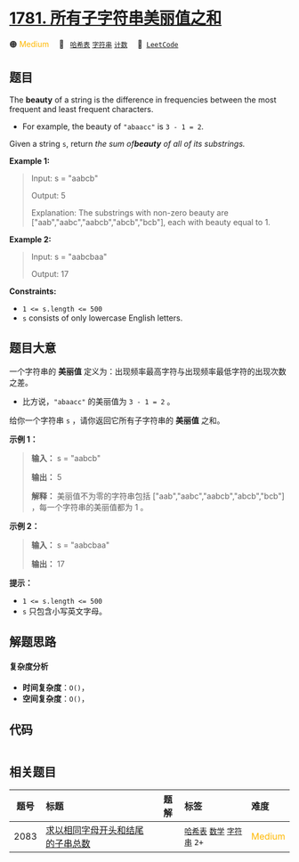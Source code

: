 # [1781. 所有子字符串美丽值之和](https://leetcode.com/problems/sum-of-beauty-of-all-substrings)

🟠 <font color=#ffb800>Medium</font>&emsp; 🔖&ensp; [`哈希表`](/tag/hash-table.md) [`字符串`](/tag/string.md) [`计数`](/tag/counting.md)&emsp; 🔗&ensp;[`LeetCode`](https://leetcode.com/problems/sum-of-beauty-of-all-substrings)

## 题目

The **beauty** of a string is the difference in frequencies between the most
frequent and least frequent characters.

  * For example, the beauty of `"abaacc"` is `3 - 1 = 2`.

Given a string `s`, return _the sum of**beauty** of all of its substrings._



**Example 1:**

> Input: s = "aabcb"
> 
> Output: 5
> 
> Explanation: The substrings with non-zero beauty are ["aab","aabc","aabcb","abcb","bcb"], each with beauty equal to 1.

**Example 2:**

> Input: s = "aabcbaa"
> 
> Output: 17

**Constraints:**

  * `1 <= s.length <= 500`
  * `s` consists of only lowercase English letters.


## 题目大意

一个字符串的 **美丽值** 定义为：出现频率最高字符与出现频率最低字符的出现次数之差。

  * 比方说，`"abaacc"` 的美丽值为 `3 - 1 = 2` 。

给你一个字符串 `s` ，请你返回它所有子字符串的 **美丽值** 之和。

**示例 1：**

> 
> 
> 
> 
> 
> **输入：** s = "aabcb"
> 
> **输出：** 5
> 
> **解释：** 美丽值不为零的字符串包括 ["aab","aabc","aabcb","abcb","bcb"] ，每一个字符串的美丽值都为 1 。

**示例 2：**

> 
> 
> 
> 
> 
> **输入：** s = "aabcbaa"
> 
> **输出：** 17
> 
> 

**提示：**

  * `1 <= s.length <= 500`
  * `s` 只包含小写英文字母。


## 解题思路

#### 复杂度分析

- **时间复杂度**：`O()`，
- **空间复杂度**：`O()`，

## 代码

```javascript

```

## 相关题目

<!-- prettier-ignore -->
| 题号 | 标题 | 题解 | 标签 | 难度 |
| :------: | :------ | :------: | :------ | :------ |
| 2083 | [求以相同字母开头和结尾的子串总数](https://leetcode.com/problems/substrings-that-begin-and-end-with-the-same-letter) |  |  [`哈希表`](/tag/hash-table.md) [`数学`](/tag/math.md) [`字符串`](/tag/string.md) `2+` | <font color=#ffb800>Medium</font> |